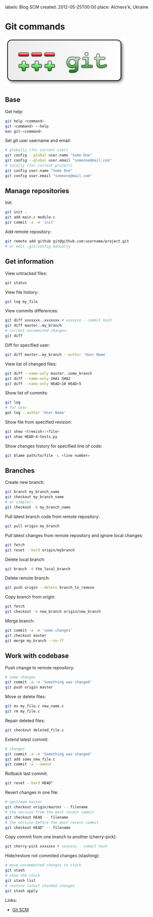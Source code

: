 labels: Blog
        SCM
created: 2012-05-25T00:00
place: Alchevs'k, Ukraine

# Git commands

![Git SCM](git.png)

## Base

Get help:
```bash
git help <command>
git <command> --help
man git-<command>
```

Set git user username and email:
```bash
# globally (for current user)
git config --global user.name "Some One"
git config --global user.email "someone@mail.com"
# locally (for current project)
git config user.name "Some One"
git config user.email "someone@mail.com"
```

## Manage repositories

Init:
```bash
git init .
git add main.c module.c
git commit -a -m 'init'
```

Add remote repository:
```bash
git remote add github git@github.com:username/project.git
# or edit .git/config manually
```

## Get information

View untracked files:
```bash
git status
```

View file history:
```bash
git log my_file
```

View commits differences:
```bash
git diff xxxxxxx..xxxxxxx # xxxxxxx - commit hash
git diff master..my_branch
# current uncommited changes:
git diff
```

Diff for specified user:
```bash
git diff master..my_branch --author 'User Name'
```

View list of changed files:
```bash
git diff --name-only master..some_branch
git diff --name-only SHA1 SHA2
git diff --name-only HEAD~10 HEAD~5
```

Show list of commits:
```bash
git log
# for user
got log --author 'User Name'
```

Show file from specified revision:
```bash
git show <treeish>:<file>
git show HEAD~4:tests.py
```

Show changes history for specified line of code:
```bash
git blame path/to/file -L <line number>
```

## Branches

Create new branch:
```bash
git branch my_branch_name
git checkout my_branch_name
# or simpler:
git checkout -b my_branch_name
```

Pull latest branch code from remote repository:
```bash
git pull origin my_branch
```

Pull latest changes from remote repository and ignore local changes:
```bash
git fetch
git reset --hard origin/mybranch
```

Delete local branch:
```bash
git branch -d the_local_branch
```

Delete remote branch:
```bash
git push origin --delete branch_to_remove
```

Copy branch from origin:
```bash
git fetch
git checkout -b new_branch origin/new_branch
```

Merge branch:
```bash
git commit -a -m 'some changes'
git checkout master
git merge my_branch --no-ff
```

## Work with codebase

Push change to remote repository:
```bash
# some changes
git commit -a -m 'Something was changed'
git push origin master
```

Move or delete files:
```bash
git mv my_file.c new_name.c
git rm my_file.c
```

Repair deleted files:
```bash
git checkout deleted_file.c
```

Extend latest commit:
```bash
# changes
git commit -a -m 'Something was changed'
git add some_new_file.c
git commit -a --amend
```

Rollback last commit:
```bash
git reset --hard HEAD^
```

Revert changes in one file:
```bash
# upstream master
git checkout origin/master -- filename
# the version from the most recent commit
git checkout HEAD -- filename
# the version before the most recent commit
git checkout HEAD^ -- filename
```

Copy commit from one branch to another (cherry-pick):
```bash
git cherry-pick xxxxxxx # xxxxxxx - commit hash
```

Hide/restore not commited changes (stashing):
```bash
# move uncommented changes to stack
git stash
# show the stack
git stash list
# restore latest stashed changes
git stash apply
```

Links:

- [Git SCM](http://git-scm.com/)
